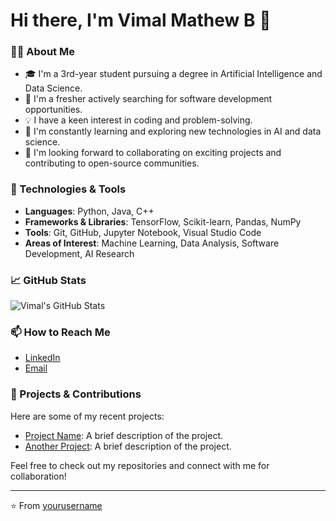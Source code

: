 # Hi there, I'm Vimal Mathew B 👋

### 👨‍💻 About Me

- 🎓 I'm a 3rd-year student pursuing a degree in Artificial Intelligence and Data Science.
- 💼 I'm a fresher actively searching for software development opportunities.
- 💡 I have a keen interest in coding and problem-solving.
- 🌱 I'm constantly learning and exploring new technologies in AI and data science.
- 🤝 I'm looking forward to collaborating on exciting projects and contributing to open-source communities.

### 🔧 Technologies & Tools

- **Languages**: Python, Java, C++
- **Frameworks & Libraries**: TensorFlow, Scikit-learn, Pandas, NumPy
- **Tools**: Git, GitHub, Jupyter Notebook, Visual Studio Code
- **Areas of Interest**: Machine Learning, Data Analysis, Software Development, AI Research

### 📈 GitHub Stats

![Vimal's GitHub Stats](https://github-readme-stats.vercel.app/api?username=yourusername&show_icons=true&theme=radical)

### 📫 How to Reach Me

- [LinkedIn](https://www.linkedin.com/in/yourprofile)
- [Email](mailto:your-email@example.com)

### 🌟 Projects & Contributions

Here are some of my recent projects:

- [Project Name](https://github.com/yourusername/project-name): A brief description of the project.
- [Another Project](https://github.com/yourusername/another-project): A brief description of the project.

Feel free to check out my repositories and connect with me for collaboration!

---

⭐️ From [yourusername](https://github.com/yourusername)
